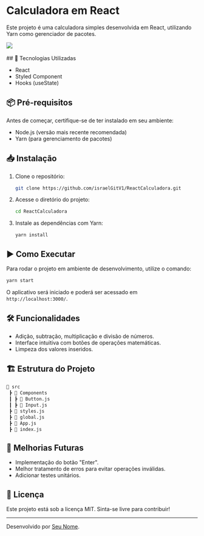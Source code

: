 # Calculadora em React

Este projeto é uma calculadora simples desenvolvida em React, utilizando Yarn como gerenciador de pacotes.
<p>
<img height="400" src="![Calculadora](https://github.com/israelGitV1/ReactCalculadora/blob/main/src/img/Captura%20de%20tela%202025-01-29%20161036.png)"/>
</p>
## 🚀 Tecnologias Utilizadas

- React
- Styled Component
- Hooks (useState)

## 📦 Pré-requisitos

Antes de começar, certifique-se de ter instalado em seu ambiente:

- Node.js (versão mais recente recomendada)
- Yarn (para gerenciamento de pacotes)

## 📥 Instalação

1. Clone o repositório:
   ```sh
   git clone https://github.com/israelGitV1/ReactCalculadora.git
   ```
2. Acesse o diretório do projeto:
   ```sh
   cd ReactCalculadora
   ```
3. Instale as dependências com Yarn:
   ```sh
   yarn install
   ```

## ▶️ Como Executar

Para rodar o projeto em ambiente de desenvolvimento, utilize o comando:

```sh
yarn start
```

O aplicativo será iniciado e poderá ser acessado em `http://localhost:3000/`.

## 🛠 Funcionalidades

- Adição, subtração, multiplicação e divisão de números.
- Interface intuitiva com botões de operações matemáticas.
- Limpeza dos valores inseridos.

## 🏗 Estrutura do Projeto

```
📂 src
 ┣ 📂 Components
 ┃ ┣ 📜 Button.js
 ┃ ┣ 📜 Input.js
 ┣ 📜 styles.js
 ┣ 📜 global.js
 ┣ 📜 App.js
 ┣ 📜 index.js
```

## 📝 Melhorias Futuras

- Implementação do botão "Enter".
- Melhor tratamento de erros para evitar operações inválidas.
- Adicionar testes unitários.

## 📄 Licença

Este projeto está sob a licença MIT. Sinta-se livre para contribuir!

---

Desenvolvido por [Seu Nome](https://github.com/israelGitV1).

